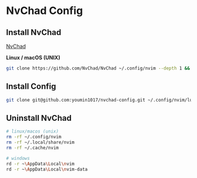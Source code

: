 # NvChad Config

## Install NvChad

[NvChad](https://nvchad.com/)

**Linux / macOS (UNIX)**

```bash
git clone https://github.com/NvChad/NvChad ~/.config/nvim --depth 1 && nvim
```

## Install Config

```bash
git clone git@github.com:youmin1017/nvchad-config.git ~/.config/nvim/lua/custom/
```

## Uninstall NvChad

```bash
# linux/macos (unix)
rm -rf ~/.config/nvim
rm -rf ~/.local/share/nvim
rm -rf ~/.cache/nvim

# windows
rd -r ~\AppData\Local\nvim
rd -r ~\AppData\Local\nvim-data
```
